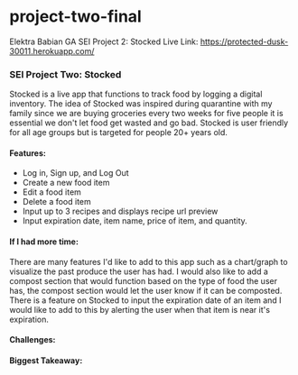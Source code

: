 # project-two-final
Elektra Babian
GA SEI Project 2: Stocked
Live Link: https://protected-dusk-30011.herokuapp.com/



### SEI Project Two: Stocked
Stocked is a live app that functions to track food by logging a digital
inventory. The idea of Stocked was inspired during quarantine with my
family since we are buying groceries every two weeks for five people
it is essential we don't let food get wasted and go bad.
Stocked is user friendly for all age groups but is targeted for
people 20+ years old.


#### Features:
- Log in, Sign up, and Log Out
- Create a new food item
- Edit a food item
- Delete a food item
- Input up to 3 recipes and displays recipe url preview
- Input expiration date, item name, price of item, and quantity.


#### If I had more time:
There are many features I'd like to add to this
app such as a chart/graph to visualize the past produce the user has
had. I would also like to add a compost section that would function
based on the type of food the user has, the compost section would
let the user know if it can be composted. There is a feature on Stocked
to input the expiration date of an item and I would like to add to this
by alerting the user when that item is near it's expiration.


#### Challenges:


#### Biggest Takeaway:


#### 
